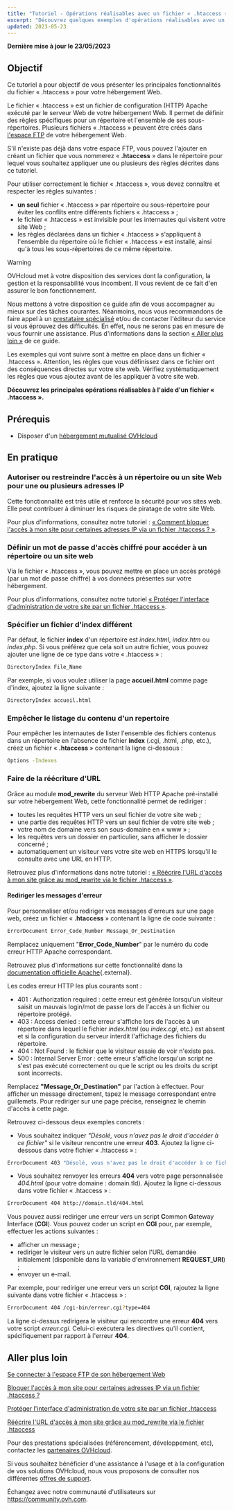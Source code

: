 ```yaml
---
title: "Tutoriel - Opérations réalisables avec un fichier « .htaccess »"
excerpt: "Découvrez quelques exemples d'opérations réalisables avec un fichier « .htaccess »"
updated: 2023-05-23
---
```


**Dernière mise à jour le 23/05/2023**

## Objectif

Ce tutoriel a pour objectif de vous présenter les principales fonctionnalités du fichier « .htaccess » pour votre hébergement Web.

Le fichier « .htaccess » est un fichier de configuration (HTTP) Apache exécuté par le serveur Web de votre hébergement Web. Il permet de définir des règles spécifiques pour un répertoire et l'ensemble de ses sous-répertoires. Plusieurs fichiers « .htaccess » peuvent être créés dans [l'espace FTP](/pages/web_cloud/web_hosting/ftp_connection/) de votre hébergement Web. 

S'il n'existe pas déjà dans votre espace FTP, vous pouvez l'ajouter en créant un fichier que vous nommerez « **.htaccess** » dans le répertoire pour lequel vous souhaitez appliquer une ou plusieurs des règles décrites dans ce tutoriel.

Pour utiliser correctement le fichier « .htaccess », vous devez connaître et respecter les règles suivantes : 

- **un seul** fichier « .htaccess » par répertoire ou sous-répertoire pour éviter les conflits entre différents fichiers « .htaccess » ;
- le fichier « .htaccess » est invisible pour les internautes qui visitent votre site Web ;
- les règles déclarées dans un fichier « .htaccess » s'appliquent à l'ensemble du répertoire où le fichier « .htaccess » est installé, ainsi qu'à tous les sous-répertoires de ce même répertoire.

> [!warning]
>
> OVHcloud met à votre disposition des services dont la configuration, la gestion et la responsabilité vous incombent. Il vous revient de ce fait d'en assurer le bon fonctionnement.
> 
> Nous mettons à votre disposition ce guide afin de vous accompagner au mieux sur des tâches courantes. Néanmoins, nous vous recommandons de faire appel à un [prestataire spécialisé](https://partner.ovhcloud.com/fr/directory/) et/ou de contacter l'éditeur du service si vous éprouvez des difficultés. En effet, nous ne serons pas en mesure de vous fournir une assistance. Plus d'informations dans la section [« Aller plus loin »](#go-further) de ce guide.
>
> Les exemples qui vont suivre sont à mettre en place dans un fichier « .htaccess ». Attention, les règles que vous définissez dans ce fichier ont des conséquences directes sur votre site web. Vérifiez systématiquement les règles que vous ajoutez avant de les appliquer à votre site web. 
> 

**Découvrez les principales opérations réalisables à l'aide d'un fichier « .htaccess ».**

## Prérequis

- Disposer d'un [hébergement mutualisé OVHcloud](https://www.ovhcloud.com/fr/web-hosting/)

## En pratique

### Autoriser ou restreindre l'accès à un répertoire ou un site Web pour une ou plusieurs adresses IP

Cette fonctionnalité est très utile et renforce la sécurité pour vos sites web. Elle peut contribuer à diminuer les risques de piratage de votre site Web.

Pour plus d'informations, consultez notre tutoriel : [« Comment bloquer l'accès à mon site pour certaines adresses IP via un fichier .htaccess ? »](/pages/web_cloud/web_hosting/htaccess_how_to_block_a_specific_ip_address_from_accessing_your_website/).

### Définir un mot de passe d'accès chiffré pour accéder à un répertoire ou un site web

Via le fichier « .htaccess », vous pouvez mettre en place un accès protégé (par un mot de passe chiffré) à vos données présentes sur votre hébergement.

Pour plus d'informations, consultez notre tutoriel [« Protéger l'interface d'administration de votre site par un fichier .htaccess »](/pages/web_cloud/web_hosting/htaccess_protect_directory_by_password/).

### Spécifier un fichier d'index différent

Par défaut, le fichier **index** d'un répertoire est *index.html*, *index.htm* ou *index.php*. Si vous préférez que cela soit un autre fichier, vous pouvez ajouter une ligne de ce type dans votre « .htaccess » :

```bash
DirectoryIndex File_Name
```

Par exemple, si vous voulez utiliser la page **accueil.html** comme page d'index, ajoutez la ligne suivante :

```bash
DirectoryIndex accueil.html
```

### Empêcher le listage du contenu d'un repertoire

Pour empêcher les internautes de lister l'ensemble des fichiers contenus dans un répertoire en l'absence de fichier **index** (.cgi, .html, .php, etc.), créez un fichier « **.htaccess** » contenant la ligne ci-dessous :

```bash
Options -Indexes
```

### Faire de la réécriture d'URL

Grâce au module **mod_rewrite** du serveur Web HTTP Apache pré-installé sur votre hébergement Web, cette fonctionnalité permet de rediriger :

- toutes les requêtes HTTP vers un seul fichier de votre site web ;
- une partie des requêtes HTTP vers un seul fichier de votre site web ;
- votre nom de domaine vers son sous-domaine en « www » ;
- les requêtes vers un dossier en particulier, sans afficher le dossier concerné ;
- automatiquement un visiteur vers votre site web en HTTPS lorsqu'il le consulte avec une URL en HTTP.

Retrouvez plus d'informations dans notre tutoriel : [« Réécrire l'URL d'accès à mon site grâce au mod_rewrite via le fichier .htaccess »](/pages/web_cloud/web_hosting/htaccess_url_rewriting_using_mod_rewrite/).

#### Rediriger les messages d'erreur

Pour personnaliser et/ou rediriger vos messages d'erreurs sur une page web, créez un fichier « **.htaccess** » contenant la ligne de code suivante :

```bash
ErrorDocument Error_Code_Number Message_Or_Destination
```

Remplacez uniquement "**Error_Code_Number**" par le numéro du code erreur HTTP Apache correspondant. 

Retrouvez plus d'informations sur cette fonctionnalité dans la [documentation officielle Apache](https://httpd.apache.org/docs/trunk/fr/custom-error.html){.external}.

Les codes erreur HTTP les plus courants sont :

- 401 : Authorization required : cette erreur est générée lorsqu'un visiteur saisit un mauvais login/mot de passe lors de l'accès à un fichier ou répertoire protégé.
- 403 : Access denied : cette erreur s'affiche lors de l'accès à un répertoire dans lequel le fichier *index.html* (ou *index.cgi*, etc.) est absent et si la configuration du serveur interdit l'affichage des fichiers du répertoire.
- 404 : Not Found : le fichier que le visiteur essaie de voir n'existe pas.
- 500 : Internal Server Error : cette erreur s'affiche lorsqu'un script ne s'est pas exécuté correctement ou que le script ou les droits du script sont incorrects.

Remplacez **"Message_Or_Destination"** par l'action à effectuer. Pour afficher un message directement, tapez le message correspondant entre guillemets. Pour rediriger sur une page précise, renseignez le chemin d'accès à cette page. 

Retrouvez ci-dessous deux exemples concrets :

- Vous souhaitez indiquer *"Désolé, vous n'avez pas le droit d'accéder à ce fichier"* si le visiteur rencontre une erreur **403**. Ajoutez la ligne ci-dessous dans votre fichier « .htaccess » :

```bash
ErrorDocument 403 "Désolé, vous n'avez pas le droit d'accéder à ce fichier"
```

- Vous souhaitez renvoyer les erreurs **404** vers votre page personnalisée *404.html* (pour votre domaine : domain.tld). Ajoutez la ligne ci-dessous dans votre fichier « .htaccess » :

```bash
ErrorDocument 404 http://domain.tld/404.html
```

Vous pouvez aussi rediriger une erreur vers un script **C**ommon **G**ateway **I**nterface (**CGI**). Vous pouvez coder un script en **CGI** pour, par exemple, effectuer les actions suivantes :
 
- afficher un message ;
- rediriger le visiteur vers un autre fichier selon l'URL demandée initialement (disponible dans la variable d'environnement **REQUEST_URI**) ;
- envoyer un e-mail.

Par exemple, pour rediriger une erreur vers un script **CGI**, rajoutez la ligne suivante dans votre fichier « .htaccess » :

```bash
ErrorDocument 404 /cgi-bin/erreur.cgi?type=404
```

La ligne ci-dessus redirigera le visiteur qui rencontre une erreur **404** vers votre script *erreur.cgi*. Celui-ci exécutera les directives qu'il contient, spécifiquement par rapport à l'erreur **404**.

## Aller plus loin <a name="go-further"></a>

[Se connecter à l'espace FTP de son hébergement Web](/pages/web_cloud/web_hosting/ftp_connection/)

[Bloquer l'accès à mon site pour certaines adresses IP via un fichier .htaccess ?](/pages/web_cloud/web_hosting/htaccess_how_to_block_a_specific_ip_address_from_accessing_your_website/)

[Protéger l'interface d'administration de votre site par un fichier .htaccess](/pages/web_cloud/web_hosting/htaccess_protect_directory_by_password/)

[Réécrire l'URL d'accès à mon site grâce au mod_rewrite via le fichier .htaccess](/pages/web_cloud/web_hosting/htaccess_url_rewriting_using_mod_rewrite/)

Pour des prestations spécialisées (référencement, développement, etc), contactez les [partenaires OVHcloud](https://partner.ovhcloud.com/fr/directory/).

Si vous souhaitez bénéficier d'une assistance à l'usage et à la configuration de vos solutions OVHcloud, nous vous proposons de consulter nos différentes [offres de support](https://www.ovhcloud.com/fr/support-levels/).

Échangez avec notre communauté d'utilisateurs sur <https://community.ovh.com>.
